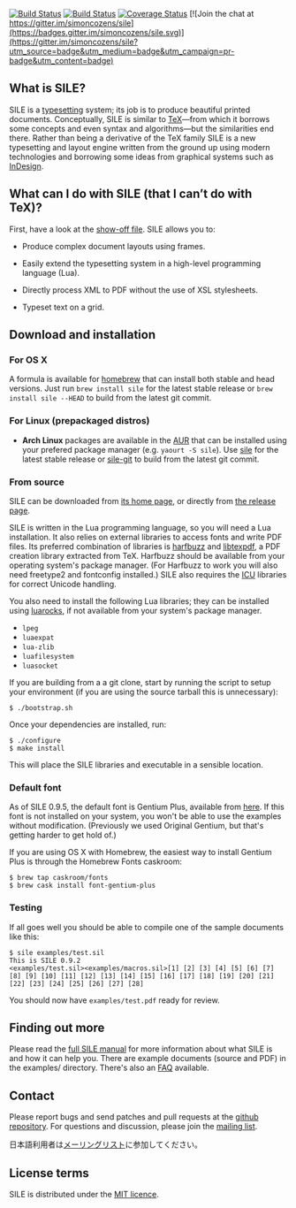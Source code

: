 [![Build Status](https://travis-ci.com/simoncozens/sile.svg?branch=master)](https://travis-ci.com/simoncozens/sile)
[![Build Status](https://simoncozens-github.visualstudio.com/sile/_apis/build/status/simoncozens.sile?branchName=master)](https://simoncozens-github.visualstudio.com/sile/_build/latest?definitionId=1&branchName=master)
[![Coverage Status](https://coveralls.io/repos/simoncozens/sile/badge.svg?branch=master&service=github)](https://coveralls.io/github/simoncozens/sile?branch=master) [![Join the chat at https://gitter.im/simoncozens/sile](https://badges.gitter.im/simoncozens/sile.svg)](https://gitter.im/simoncozens/sile?utm_source=badge&utm_medium=badge&utm_campaign=pr-badge&utm_content=badge)

## What is SILE?

SILE is a [typesetting][typesetting] system; its job is to produce beautiful printed documents. Conceptually, SILE is similar to [TeX][tex]—from which it borrows some concepts and even syntax and algorithms—but the similarities end there. Rather than being a derivative of the TeX family SILE is a new typesetting and layout engine written from the ground up using modern technologies and borrowing some ideas from graphical systems such as [InDesign][indesign].

## What can I do with SILE (that I can’t do with TeX)?

First, have a look at the [show-off file][showoff]. SILE allows you to:

* Produce complex document layouts using frames.

* Easily extend the typesetting system in a high-level programming language (Lua). 

* Directly process XML to PDF without the use of XSL stylesheets.

* Typeset text on a grid.

## Download and installation

### For OS X

A formula is available for [homebrew][brew] that can install both stable and head versions. Just run `brew install sile` for the latest stable release or `brew install sile --HEAD` to build from the latest git commit.

### For Linux (prepackaged distros)

* **Arch Linux** packages are available in the [AUR][aur] that can be installed using your prefered package manager (e.g. `yaourt -S sile`). Use [sile][aur-rel] for the latest stable release or [sile-git][aur-dev] to build from the latest git commit.

### From source

SILE can be downloaded from [its home page][sile], or directly from [the release page][releases].

SILE is written in the Lua programming language, so you will need a Lua installation. It also relies on external libraries to access fonts and write PDF files. Its preferred combination of libraries is [harfbuzz][] and [libtexpdf][], a PDF creation library extracted from TeX. Harfbuzz should be available from your operating system's package manager. (For Harfbuzz to work you will also need freetype2 and fontconfig installed.) SILE also requires the [ICU][] libraries for correct Unicode handling.

You also need to install the following Lua libraries; they can be installed using [luarocks][], if not available from your system's package manager.

* `lpeg`
* `luaexpat`
* `lua-zlib`
* `luafilesystem`
* `luasocket`

If you are building from a a git clone, start by running the script to setup your environment (if you are using the source tarball this is unnecessary):

    $ ./bootstrap.sh

Once your dependencies are installed, run:

    $ ./configure
    $ make install

This will place the SILE libraries and executable in a sensible location.

### Default font

As of SILE 0.9.5, the default font is Gentium Plus, available from [here][gentium]. If this font is not installed on your system, you won't be able to use the examples without modification. (Previously we used Original Gentium, but that's getting harder to get hold of.)

If you are using OS X with Homebrew, the easiest way to install Gentium Plus is through the Homebrew Fonts caskroom:

    $ brew tap caskroom/fonts
    $ brew cask install font-gentium-plus

### Testing

If all goes well you should be able to compile one of the sample documents like this:

    $ sile examples/test.sil
    This is SILE 0.9.2
    <examples/test.sil><examples/macros.sil>[1] [2] [3] [4] [5] [6] [7] [8] [9] [10] [11] [12] [13] [14] [15] [16] [17] [18] [19] [20] [21] [22] [23] [24] [25] [26] [27] [28]

You should now have `examples/test.pdf` ready for review.

## Finding out more

Please read the [full SILE manual][doc] for more information about what SILE is and how it can help you. There are example documents (source and PDF) in the examples/ directory. There's also an [FAQ][faq] available.

## Contact

Please report bugs and send patches and pull requests at the [github repository][github]. For questions and discussion, please join the [mailing list][list-en].

日本語利用者は[メーリングリスト][list-ja]に参加してください。

## License terms

SILE is distributed under the [MIT licence][license].

  [sile]: http://www.sile-typesetter.org/
  [releases]: https://github.com/simoncozens/sile/releases
  [doc]: http://sile-typesetter.org/images/sile-0.9.4.pdf
  [gentium]: http://software.sil.org/gentium/download/
  [github]: https://github.com/simoncozens/sile
  [license]: http://choosealicense.com/licenses/mit/
  [faq]: https://github.com/simoncozens/sile/wiki/faq
  [showoff]: https://rawgit.com/simoncozens/sile/b66b979a6dca0c60bd4aa2cbad3da36ae2073672/examples/showoff.pdf
  [roadmap]: https://github.com/simoncozens/sile/blob/master/ROADMAP
  [luarocks]: http://luarocks.org/en/Download
  [harfbuzz]: http://www.freedesktop.org/wiki/Software/HarfBuzz/
  [ICU]: http://icu-project.org
  [libtexpdf]: https://github.com/simoncozens/libtexpdf
  [aur]: https://wiki.archlinux.org/index.php/Arch_User_Repository
  [aur-rel]: https://aur.archlinux.org/packages/sile/
  [aur-dev]: https://aur.archlinux.org/packages/sile-git/
  [typesetting]: https://en.wikipedia.org/wiki/Typesetting
  [tex]: https://en.wikipedia.org/wiki/TeX
  [indesign]: https://en.wikipedia.org/wiki/Adobe_InDesign
  [brew]: http://brew.sh/
  [list-en]: https://groups.google.com/forum/#!forum/sile-users
  [list-ja]: https://groups.google.com/forum/#!forum/sile-users-ja
